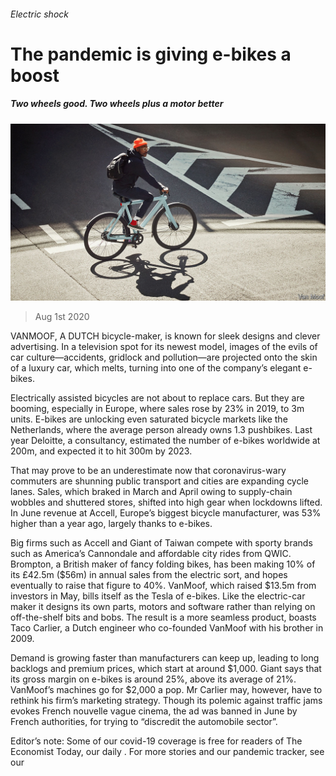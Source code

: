 ###### Electric shock

# The pandemic is giving e-bikes a boost 

##### Two wheels good. Two wheels plus a motor better 

![image](images/20200801_WBP002_0.jpg) 

> Aug 1st 2020 

VANMOOF, A DUTCH bicycle-maker, is known for sleek designs and clever advertising. In a television spot for its newest model, images of the evils of car culture—accidents, gridlock and pollution—are projected onto the skin of a luxury car, which melts, turning into one of the company’s elegant e-bikes.

Electrically assisted bicycles are not about to replace cars. But they are booming, especially in Europe, where sales rose by 23% in 2019, to 3m units. E-bikes are unlocking even saturated bicycle markets like the Netherlands, where the average person already owns 1.3 pushbikes. Last year Deloitte, a consultancy, estimated the number of e-bikes worldwide at 200m, and expected it to hit 300m by 2023.


That may prove to be an underestimate now that coronavirus-wary commuters are shunning public transport and cities are expanding cycle lanes. Sales, which braked in March and April owing to supply-chain wobbles and shuttered stores, shifted into high gear when lockdowns lifted. In June revenue at Accell, Europe’s biggest bicycle manufacturer, was 53% higher than a year ago, largely thanks to e-bikes.

Big firms such as Accell and Giant of Taiwan compete with sporty brands such as America’s Cannondale and affordable city rides from QWIC. Brompton, a British maker of fancy folding bikes, has been making 10% of its £42.5m ($56m) in annual sales from the electric sort, and hopes eventually to raise that figure to 40%. VanMoof, which raised $13.5m from investors in May, bills itself as the Tesla of e-bikes. Like the electric-car maker it designs its own parts, motors and software rather than relying on off-the-shelf bits and bobs. The result is a more seamless product, boasts Taco Carlier, a Dutch engineer who co-founded VanMoof with his brother in 2009.

Demand is growing faster than manufacturers can keep up, leading to long backlogs and premium prices, which start at around $1,000. Giant says that its gross margin on e-bikes is around 25%, above its average of 21%. VanMoof’s machines go for $2,000 a pop. Mr Carlier may, however, have to rethink his firm’s marketing strategy. Though its polemic against traffic jams evokes French nouvelle vague cinema, the ad was banned in June by French authorities, for trying to “discredit the automobile sector”.

Editor’s note: Some of our covid-19 coverage is free for readers of The Economist Today, our daily . For more stories and our pandemic tracker, see our 

